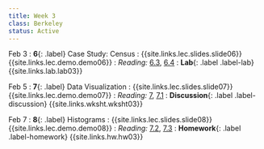 ```yaml
---
title: Week 3
class: Berkeley
status: Active
---
```


Feb 3
: **6**{: .label} Case Study: Census
    : {{site.links.lec.slides.slide06}} {{site.links.lec.demo.demo06}}
: _Reading:_ [6.3](https://inferentialthinking.com/chapters/06/3/Example_Population_Trends.html), [6.4](https://inferentialthinking.com/chapters/06/4/Example_Sex_Ratios.html)
: **Lab**{: .label .label-lab} {{site.links.lab.lab03}} <!-- (Due 9/13) -->

Feb 5
: **7**{: .label} Data Visualization
    : {{site.links.lec.slides.slide07}} {{site.links.lec.demo.demo07}}
: _Reading:_ [7](https://inferentialthinking.com/chapters/07/Visualization.html), [7.1](https://inferentialthinking.com/chapters/07/1/Visualizing_Categorical_Distributions.html)
: **Discussion**{: .label .label-discussion} {{site.links.wksht.wksht03}}

Feb 7
: **8**{: .label} Histograms
    : {{site.links.lec.slides.slide08}} {{site.links.lec.demo.demo08}}
: _Reading:_ [7.2](https://inferentialthinking.com/chapters/07/2/Visualizing_Numerical_Distributions.html), [7.3](https://inferentialthinking.com/chapters/07/3/Overlaid_Graphs.html)
: **Homework**{: .label .label-homework} {{site.links.hw.hw03}} <!-- (Due 9/13) -->